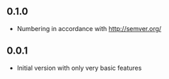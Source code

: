 ## 0.1.0
* Numbering in accordance with http://semver.org/

## 0.0.1  
* Initial version with only very basic features
